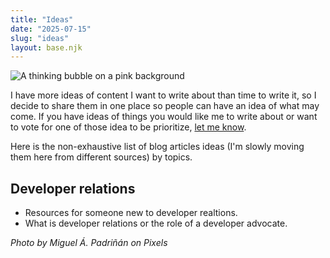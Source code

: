 ```yaml
---
title: "Ideas"
date: "2025-07-15"
slug: "ideas"
layout: base.njk
---
```


![A thinking bubble on a pink background](../images/idea.jpg)

I have more ideas of content I want to write about than time to write it, so I decide to share them in one place so people can have an idea of what may come. If you have ideas of things you would like me to write about or want to vote for one of those idea to be prioritize, [let me know](https://fred.dev/contact/).

Here is the non-exhaustive list of blog articles ideas (I'm slowly moving them here from different sources) by topics.

## Developer relations

- Resources for someone new to developer realtions.
- What is developer relations or the role of a developer advocate.

_Photo by Miguel Á. Padriñán on Pixels_
